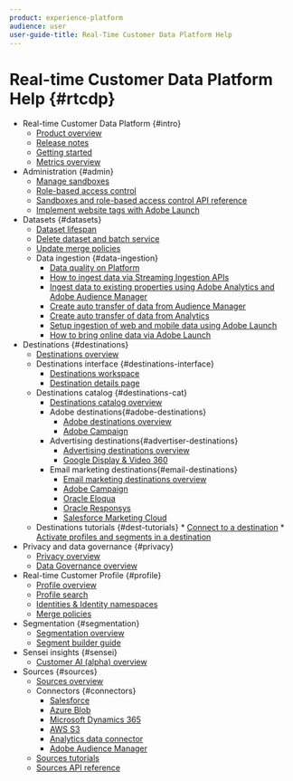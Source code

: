 ```yaml
---
product: experience-platform
audience: user
user-guide-title: Real-Time Customer Data Platform Help
---
```


# Real-time Customer Data Platform Help {#rtcdp}

* Real-time Customer Data Platform {#intro}
    * [Product overview](overview.md)
    * [Release notes](https://www.adobe.io/apis/experienceplatform/home/services/release-notes.html#!end-user/markdown/release-notes/release-notes.md)
    * [Getting started](get-started.md)
    * [Metrics overview](home-page-dashboards.md)
* Administration {#admin}
    * [Manage sandboxes](administration/filename.md)
    * [Role-based access control](administration/filename.md)
    * [Sandboxes and role-based access control API reference](administration/filename.md)
    * [Implement website tags with Adobe Launch](administration/launch.md)
* Datasets {#datasets}
    * [Dataset lifespan](datasets/filename.md)
    * [Delete dataset and batch service](datasets/filename.md)
    * [Update merge policies](datasets/filename.md)
    * Data ingestion {#data-ingestion}
        * [Data quality on Platform](datasets/filename.md)
        * [How to ingest data via Streaming Ingestion APIs](datasets/filename.md)
        * [Ingest data to existing properties using Adobe Analytics and Adobe Audience Manager](datasets/filename.md)
        * [Create auto transfer of data from Audience Manager](datasets/filename.md)
        * [Create auto transfer of data from Analytics](datasets/filename.md)
        * [Setup ingestion of web and mobile data using Adobe Launch](datasets/filename.md)
        * [How to bring online data via Adobe Launch](datasets/filename.md)
* Destinations {#destinations}
    * [Destinations overview](destinations/destinations-overview.md)
    * Destinations interface  {#destinations-interface}
        * [Destinations workspace](destinations/destinations-workspace.md)
        * [Destination details page](destinations/destination-details-page.md) 
    * Destinations catalog  {#destinations-cat}
        * [Destinations catalog overview](destinations/destinations-catalog.md)
        * Adobe destinations{#adobe-destinations}
          * [Adobe destinations overview](destinations/adobe-destinations.md)
          * [Adobe Campaign](destinations/adobe-campaign-destination.md)
        * Advertising destinations{#advertiser-destinations}
          * [Advertising destinations overview](destinations/advertising-destinations.md)
          * [Google Display & Video 360](destinations/google-dv360-destination.md)
        * Email marketing destinations{#email-destinations}
          * [Email marketing destinations overview](destinations/email-marketing-destinations.md)
          * [Adobe Campaign](destinations/adobe-campaign-destination.md)
          * [Oracle Eloqua](destinations/oracle-eloqua-destination.md)
          * [Oracle Responsys](destinations/oracle-responsys-destination.md)
          * [Salesforce Marketing Cloud](destinations/salesforce-marketing-cloud-destination.md)
    * Destinations tutorials {#dest-tutorials}
          * [Connect to a destination](/help/rtcdp/destinations/connect-destination.md)
          * [Activate profiles and segments in a destination](destinations/activate-destinations.md) 
* Privacy and data governance {#privacy}
    * [Privacy overview](privacy/privacy-overview.md)
    * [Data Governance overview](privacy/data-governance-overview.md)
* Real-time Customer Profile {#profile}
    * [Profile overview](profile/profile-overview.md)
    * [Profile search](profile/profile-search.md)
    * [Identities & Identity namespaces](profile/identities-overview.md)
    * [Merge policies](profile/merge-policies.md)
* Segmentation {#segmentation}
    * [Segmentation overview](segmentation/segmentation-overview.md)
    * [Segment builder guide](segmentation/segment-builder-guide.md)
* Sensei insights {#sensei}
    * [Customer AI (alpha) overview](sensei-insights/customer-ai.md)
* Sources {#sources}
    * [Sources overview](sources/sources-overview.md)
    * Connectors {#connectors}
        * [Salesforce](sources/connector-overviews/salesforce.md)
        * [Azure Blob](sources/connector-overviews/azure-blob.md)
        * [Microsoft Dynamics 365](sources/connector-overviews/microsoft-dynamics-365.md)
        * [AWS S3](sources/connector-overviews/amazon-s3.md)
        * [Analytics data connector](sources/connector-overviews/adobe-analytics.md)
        * [Adobe Audience Manager](sources/connector-overviews/adobe-audience-manager.md)
    * [Sources tutorials](sources/sources-ui-tutorials.md)
    * [Sources API reference](sources/sources-api-reference.md)